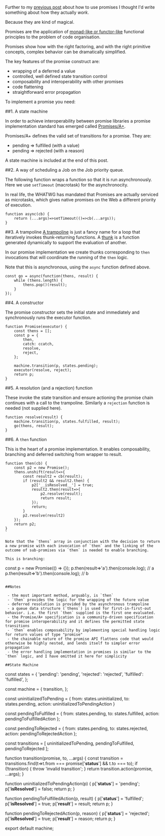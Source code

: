 Further to my [previous post](https://confluence.hk.hsbc/display/UUI/2017/04/10/Promises+in+JavaScript) about how to use promises I thought I'd write something about how they actually *work*. 

Because they are kind of magical.

Promises are the application of [monad-like or functor-like](https://www.quora.com/What-are-monads-in-functional-programming-and-why-are-they-useful) functional principles to the problem of code organisation.

Promises show how with the right factoring, and with the right primitive concepts, complex behavior can be dramatically simplified.

The key features of the promise construct are:

 - wrapping of a deferred a value
 - controlled, well defined state transition control
 - composability and interoperability with other promises
 - code flattening
 - straightforward error propagation

To implement a promise you need:

##1. A state machine

In order to achieve interoperability between promise libraries a promise implementation standard has emerged called [Promises/A+](https://promisesaplus.com/). 

Promises/A+ defines the valid set of transitions for a promise. They are:

 - pending => fulfilled (with a value)
 - pending => rejected (with a reason)

A state machine is included at the end of this post.

##2. A way of scheduling a Job on the Job priority queue.

The following function wraps a function so that it is run asynchronously. Here we use `setTimeout` (macrotask) for the asynchronocity. 

In real life, the WHATWG has mandated that Promises are actually serviced as microtasks, which gives native promises on the Web a different priority of execution.

```
function async(cb) {
    return (...args)=>setTimeout(()=>cb(...args));
}
```

##3. A trampoline
[A trampoline](https://en.wikipedia.org/wiki/Trampoline_(computing)) is just a fancy name for a loop that iteratively invokes thunk-returning functions. A [thunk](https://en.wikipedia.org/wiki/Thunk) is a function generated dynamically to support the evaluation of another.

In our promise implementation we create thunks corresponding to `then` invocations that will coordinate the running of the `then` logic.

Note that this is asynchronous, using the `async` function defined above.

```
const go = async(function(thens, result) {
    while (thens.length) {
        thens.pop()(result);
    }
});
```

##4. A constructor

The promise constructor sets the initial state and immediately and synchronously runs the executor function.

```
function Promise(executor) {
    const thens = [];
    const p = {
        then,
        catch: ccatch,
        resolve,
        reject,
    };

    machine.transition(p, states.pending);
    executor(resolve, reject);
    return p;
}
```

##5. A resolution (and a rejection) function

These invoke the state transition and ensure actioning the promise chain continues with a call to the trampoline. Similarly a `rejection` function is needed (not supplied here).

```
function resolve(result) {
    machine.transition(p, states.fulfilled, result);
    go(thens, result);
}
```

##6. A `then` function

This is the heart of a promise implementation. It enables composability, branching and deferred switching from wrapper to result.

```
function then(cb) {
    const p2 = new Promise();
    thens.unshift(result=>{
        const result2 = cb(result);
        if (result2 && result2.then) {
            p2['__isResolved__'] = true;
            result2.then(result=>{
                p2.resolve(result);
                return result;
            });
            return;
        }
        p2.resolve(result2)
    });
    return p2;
}
`

Note that the `thens` array in conjunction with the decision to return a new promise with each invocation of `then` and the linking of the outcome of sub-promises via `then` is needed to enable branching. 

This is branching:

```
const p = new Promise(() => {});
p.then(result=>'a').then(console.log); // a
p.then(result=>'b').then(console.log); // b
```

##Notes

 - the most important method, arguably, is `then`
 - `then` provides the logic for the wrapping of the future value
 - deferred resolution is provided by the asynchronous trampoline 
 - a queue data structure (`thens`) is used for first-in-first-out behavior. i.e. the first `then` supplied is the first one evaluated.
 - the Promise/A+ specification is a community-driven specification for promise interoperability and it defines the permitted state transitions
 - `then` enables composability by implementing special handling logic for return values of type "promise"
 - the chainable nature of the promise API flattens code that would otherwise be highly nested, and lends itself to simpler error propagation
 - the error handling implementation in promises is similar to the `then` logic, and I have omitted it here for simplicity

##State Machine

```
 const states = {
    'pending': 'pending',
    'rejected': 'rejected',
    'fulfilled': 'fulfilled',
};

const machine = {
    transition,
};

const uninitializedToPending = {
    from: states.uninitialized,
    to: states.pending,
    action: uninitializedToPendingAction
}

const pendingToFulfilled = {
    from: states.pending,
    to: states.fulfilled,
    action: pendingToFulfilledAction
};

const pendingToRejected = {
    from: states.pending,
    to: states.rejected,
    action: pendingToRejectedAction
};

const transitions = [
    uninitializedToPending, 
    pendingToFulfilled, 
    pendingToRejected
];

function transition(promise, to, ...args) {
    const transition = transitions.find(t=>t.from === promise['__status__'] && t.to === to);
    if (!transition) {
        throw 'invalid transition';
    }
    return transition.action(promise, ...args);
}

function uninitializedToPendingAction(p) {
    p['__status__'] = 'pending';
    p['__isResolved__'] = false;
    return p;
}

function pendingToFulfilledAction(p, result) {
    p['__status__'] = 'fulfilled';
    p['__isResolved__'] = true;
    p['__result__'] = result;
    return p;
}

function pendingToRejectedAction(p, reason) {
    p['__status__'] = 'rejected';
    p['__isResolved__'] = true;
    p['__result__'] = reason;
    return p;
}

export default machine;
```
